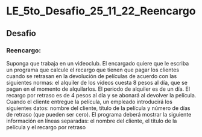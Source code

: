 # LE_5to_Desafio_25_11_22_Reencargo
 
## Desafio

### Reencargo:
Suponga que trabaja en un videoclub. El encargado quiere que le escriba un programa que calcule el recargo que tienen que pagar los clientes cuando se retrasan en la devolución de películas de acuerdo con las siguientes normas: el alquiler de los videos cuesta 8 pesos al día, que se pagan en el momento de alquilarlos. El periodo de alquiler es de un día. El recargo por retraso es de 4 pesos al día y se abonará al devolver la película. Cuando el cliente entregue la película, un empleado introducirá los siguientes datos: nombre del  cliente, título de la película y número de días de retraso (que pueden ser cero). El programa deberá mostrar la siguiente información en líneas separadas: el nombre del cliente, el título de la película y el recargo por retraso

